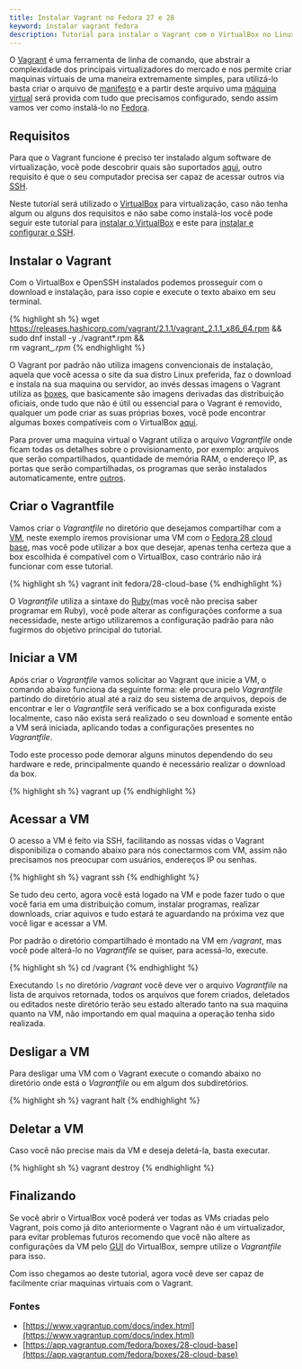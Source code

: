```yaml
---
title: Instalar Vagrant no Fedora 27 e 28
keyword: instalar vagrant fedora
description: Tutorial para instalar o Vagrant com o VirtualBox no Linux Fedora e facilitar a criação e gerenciamento de maquinas virtuais.
---
```


O [Vagrant](https://www.vagrantup.com) é uma ferramenta de linha de comando, que abstrair a complexidade dos principais virtualizadores do mercado e nos permite criar maquinas virtuais de uma maneira extremamente simples, para utilizá-lo basta criar o arquivo de [manifesto](https://pt.stackoverflow.com/questions/137147/qual-%c3%a9-o-significado-de-um-arquivo-manifest-em-programa%c3%a7%c3%a3o) e a partir deste arquivo uma [máquina virtual](https://pt.wikipedia.org/wiki/M%C3%A1quina_virtual) será provida com tudo que precisamos configurado, sendo assim vamos ver como instalá-lo no [Fedora](https://getfedora.org/pt_BR/).

## Requisitos

Para que o Vagrant funcione é preciso ter instalado algum software de virtualização, você pode descobrir quais são suportados [aqui](https://www.vagrantup.com/docs/providers/), outro requisito é que o seu computador precisa ser capaz de acessar outros via [SSH](https://pt.wikipedia.org/wiki/Secure_Shell).

Neste tutorial será utilizado o [VirtualBox](https://www.virtualbox.org/) para virtualização, caso não tenha algum ou alguns dos requisitos e não sabe como instalá-los você pode seguir este tutorial para [instalar o VirtualBox](/instalar-virtualbox-no-fedora) e este para [instalar e configurar o SSH](/gerar-chave-ssh-no-linux).

## Instalar o Vagrant

Com o VirtualBox e OpenSSH instalados podemos prosseguir com o download e instalação, para isso copie e execute o texto abaixo em seu terminal.

{% highlight sh %}
wget https://releases.hashicorp.com/vagrant/2.1.1/vagrant_2.1.1_x86_64.rpm && \
sudo dnf install -y ./vagrant*.rpm && \
rm vagrant_*.rpm*
{% endhighlight %}

O Vagrant por padrão não utiliza imagens convencionais de instalação, aquela que você acessa o site da sua distro Linux preferida, faz o download e instala na sua maquina ou servidor, ao invés dessas imagens o Vagrant utiliza as [boxes](https://www.vagrantup.com/docs/boxes.html), que basicamente são imagens derivadas das distribuição oficiais, onde tudo que não é útil ou essencial para o Vagrant é removido, qualquer um pode criar as suas próprias boxes, você pode encontrar algumas boxes compatíveis com o VirtualBox [aqui](https://app.vagrantup.com/boxes/search?utf8=%E2%9C%93&sort=created&provider=virtualbox&q=).

Para prover uma maquina virtual o Vagrant utiliza o arquivo *Vagrantfile* onde ficam todas os detalhes sobre o provisionamento, por exemplo: arquivos que serão compartilhados, quantidade de memória RAM, o endereço IP, as portas que serão compartilhadas, os programas que serão instalados automaticamente, entre [outros](https://www.vagrantup.com/docs/vagrantfile/).

## Criar o Vagrantfile

Vamos criar o *Vagrantfile* no diretório que desejamos compartilhar com a [VM](https://pt.wikipedia.org/wiki/M%C3%A1quina_virtual), neste exemplo iremos provisionar uma VM com o [Fedora 28 cloud base](https://alt.fedoraproject.org/cloud/), mas você pode utilizar a box que desejar, apenas tenha certeza que a box escolhida é compatível com o VirtualBox, caso contrário não irá funcionar com esse tutorial.

{% highlight sh %}
vagrant init fedora/28-cloud-base
{% endhighlight %}

O *Vagrantfile* utiliza a sintaxe do [Ruby](https://www.ruby-lang.org/pt/)(mas você não precisa saber programar em Ruby), você pode alterar as configurações conforme a sua necessidade, neste artigo utilizaremos a configuração padrão para não fugirmos do objetivo principal do tutorial.

## Iniciar a VM

Após criar o *Vagrantfile* vamos solicitar ao Vagrant que inicie a VM, o comando abaixo funciona da seguinte forma: ele procura pelo *Vagrantfile* partindo do diretório atual até a raiz do seu sistema de arquivos, depois de encontrar e ler o *Vagrantfile* será verificado se a box configurada existe localmente, caso não exista será realizado o seu download e somente então a VM será iniciada, aplicando todas a configurações presentes no *Vagrantfile*.

Todo este processo pode demorar alguns minutos dependendo do seu hardware e rede, principalmente quando é necessário realizar o download da box.

{% highlight sh %}
vagrant up
{% endhighlight %}

## Acessar a VM

O acesso a VM é feito via SSH, facilitando as nossas vidas o Vagrant disponibiliza o comando abaixo para nós conectarmos com VM, assim não precisamos nos preocupar com usuários, endereços IP ou senhas.

{% highlight sh %}
vagrant ssh
{% endhighlight %}

Se tudo deu certo, agora você está logado na VM e pode fazer tudo o que você faria em uma distribuição comum, instalar programas, realizar downloads, criar aquivos e tudo estará te aguardando na próxima vez que você ligar e acessar a VM.

Por padrão o diretório compartilhado é montado na VM em */vagrant*, mas você pode alterá-lo no *Vagrantfile* se quiser, para acessá-lo, execute.

{% highlight sh %}
cd /vagrant
{% endhighlight %}

Executando ```ls``` no diretório */vagrant* você deve ver o arquivo *Vagrantfile* na lista de arquivos retornada, todos os arquivos que forem criados, deletados ou editados neste diretório terão seu estado alterado tanto na sua maquina quanto na VM, não importando em qual maquina a operação tenha sido realizada.

## Desligar a VM

Para desligar uma VM com o Vagrant execute o comando abaixo no diretório onde está o *Vagrantfile* ou em algum dos subdiretórios.

{% highlight sh %}
vagrant halt
{% endhighlight %}

## Deletar a VM

Caso você não precise mais da VM e deseja deletá-la, basta executar.

{% highlight sh %}
vagrant destroy
{% endhighlight %}

## Finalizando

Se você abrir o VirtualBox você poderá ver todas as VMs criadas pelo Vagrant, pois como já dito anteriormente o Vagrant não é um virtualizador, para evitar problemas futuros recomendo que você não altere as configurações da VM pelo [GUI](https://pt.wikipedia.org/wiki/Interface_gr%C3%A1fica_do_utilizador) do VirtualBox, sempre utilize o *Vagrantfile* para isso.

Com isso chegamos ao deste tutorial, agora você deve ser capaz de facilmente criar maquinas virtuais com o Vagrant.

### Fontes

* [https://www.vagrantup.com/docs/index.html](https://www.vagrantup.com/docs/index.html)
* [https://app.vagrantup.com/fedora/boxes/28-cloud-base](https://app.vagrantup.com/fedora/boxes/28-cloud-base)
